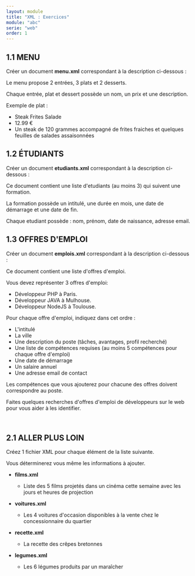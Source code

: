 ```yaml
---
layout: module
title: "XML : Exercices"
module: "abc"
serie: "web"
order: 1
---
```


## 1.1 MENU 

Créer un document **menu.xml** correspondant à la description ci-dessous :

Le menu propose 2 entrées, 3 plats et 2 desserts.

Chaque entrée, plat et dessert possède un nom, un prix et une description.

Exemple de plat : 
- Steak Frites Salade
- 12.99 €
- Un steak de 120 grammes accompagné de frites fraiches et quelques feuilles de salades assaisonnées


## 1.2 ÉTUDIANTS 

Créer un document **etudiants.xml** correspondant à la description ci-dessous :

Ce document contient une liste d'etudiants (au moins 3) qui suivent une formation.

La formation possède un intitulé, une durée en mois, une date de démarrage et une date de fin.

Chaque etudiant possède : nom, prénom, date de naissance, adresse email.


## 1.3 OFFRES D'EMPLOI 

Créer un document **emplois.xml** correspondant à la description ci-dessous :

Ce document contient une liste d'offres d'emploi.

Vous devez représenter 3 offres d'emploi:
-	Développeur PHP à Paris.
-	Développeur JAVA à Mulhouse.
-	Développeur NodeJS à Toulouse.

Pour chaque offre d'emploi, indiquez dans cet ordre : 
-	L'intitulé
-	La ville
-	Une description du poste (tâches, avantages, profil recherché)
-	Une liste de compétences requises (au moins 5 compétences pour chaque offre d'emploi)
-	Une date de démarrage
-	Un salaire annuel
-	Une adresse email de contact

Les compétences que vous ajouterez pour chacune des offres doivent correspondre au poste.

Faites quelques recherches d'offres d'emploi de développeurs sur le web pour vous aider à les identifier.

 
## 2.1 ALLER PLUS LOIN

Créez 1 fichier XML pour chaque élément de la liste suivante. 

Vous déterminerez vous même les informations à ajouter.

-	**films.xml**
    - Liste des 5 films projetés dans un cinéma cette semaine avec les jours et heures de projection

-	**voitures.xml**
    - Les 4 voitures d'occasion disponibles à la vente chez le concessionnaire du quartier

-	**recette.xml**
    - La recette des crêpes bretonnes

-	**legumes.xml**
    - Les 6 légumes produits par un maraîcher
